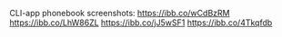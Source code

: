 CLI-app phonebook
screenshots:
https://ibb.co/wCdBzRM
https://ibb.co/LhW86ZL
https://ibb.co/jJ5wSF1
https://ibb.co/4Tkqfdb
